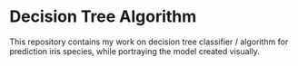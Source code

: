 # Decision Tree Algorithm
This repository contains my work on decision tree classifier / algorithm for prediction iris species, while portraying the model created visually. 
